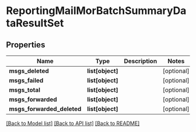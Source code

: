 # ReportingMailMorBatchSummaryDataResultSet

## Properties
Name | Type | Description | Notes
------------ | ------------- | ------------- | -------------
**msgs_deleted** | **list[object]** |  | [optional] 
**msgs_failed** | **list[object]** |  | [optional] 
**msgs_total** | **list[object]** |  | [optional] 
**msgs_forwarded** | **list[object]** |  | [optional] 
**msgs_forwarded_deleted** | **list[object]** |  | [optional] 

[[Back to Model list]](../README.md#documentation-for-models) [[Back to API list]](../README.md#documentation-for-api-endpoints) [[Back to README]](../README.md)

